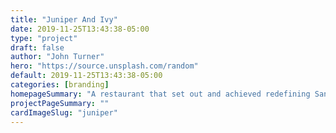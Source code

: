 ```yaml
---
title: "Juniper And Ivy"
date: 2019-11-25T13:43:38-05:00
type: "project"
draft: false
author: "John Turner"
hero: "https://source.unsplash.com/random"
default: 2019-11-25T13:43:38-05:00
categories: [branding]
homepageSummary: "A restaurant that set out and achieved redefining San Diego cusine. Now setting its sights on bigger targets. "
projectPageSummary: ""
cardImageSlug: "juniper"
---
```


